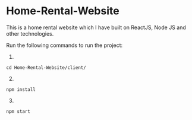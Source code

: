 # Home-Rental-Website
This is a home rental website which I have built on ReactJS, Node JS and other technologies.

Run the following commands to run the project:

1.
```
cd Home-Rental-Website/client/
```

2.
```
npm install
```

3.
```
npm start
```
